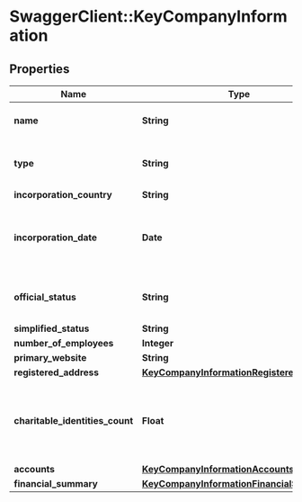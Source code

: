 # SwaggerClient::KeyCompanyInformation

## Properties
Name | Type | Description | Notes
------------ | ------------- | ------------- | -------------
**name** | **String** | Registered company name | 
**type** | **String** | Jurisdiction-specific company type | 
**incorporation_country** | **String** |  | 
**incorporation_date** | **Date** | Incorporation date in ISO 8601 date format (YYYY-MM-DD) | 
**official_status** | **String** | Jurisdiction-specific company status | 
**simplified_status** | **String** |  | 
**number_of_employees** | **Integer** |  | 
**primary_website** | **String** |  | 
**registered_address** | [**KeyCompanyInformationRegisteredAddress**](KeyCompanyInformationRegisteredAddress.md) |  | 
**charitable_identities_count** | **Float** | The number of charities reporting this company as their corporate identity | 
**accounts** | [**KeyCompanyInformationAccounts**](KeyCompanyInformationAccounts.md) |  | 
**financial_summary** | [**KeyCompanyInformationFinancialSummary**](KeyCompanyInformationFinancialSummary.md) |  | 


